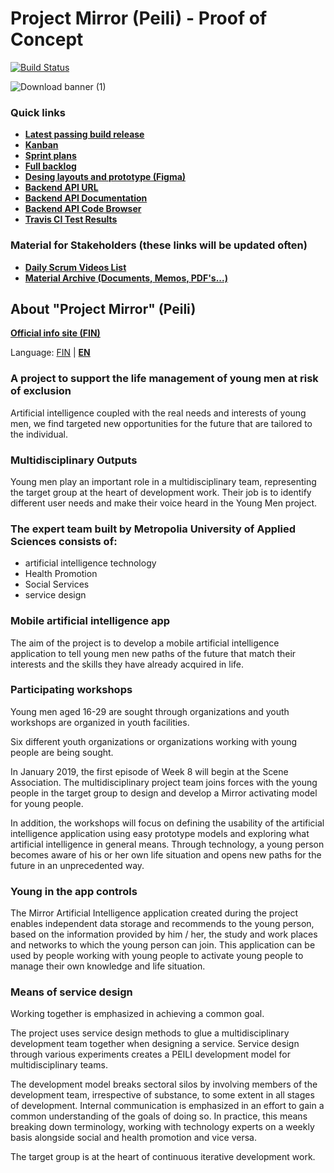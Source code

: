 # Project Mirror (Peili) - Proof of Concept
[![Build Status](https://travis-ci.com/joonasmkauppinen/project-mirror.svg?branch=master)](https://travis-ci.com/joonasmkauppinen/project-mirror)

![Download banner (1)](https://user-images.githubusercontent.com/28673805/67844721-f2006b00-fb06-11e9-8715-e4d96de62fdf.png)

### Quick links
* [**Latest passing build release**](http://joonasmkauppinen.github.io/project-mirror/)
* [**Kanban**](https://github.com/joonasmkauppinen/project-mirror/projects/1?fullscreen=true)
* [**Sprint plans**](https://github.com/joonasmkauppinen/project-mirror/milestones?direction=asc&sort=due_date&state=open)
* [**Full backlog**](https://github.com/joonasmkauppinen/project-mirror/issues?utf8=%E2%9C%93&q=is%3Aissue)
* [**Desing layouts and prototype (Figma)**](https://www.figma.com/file/MfmasR2qDWN0bSQJATZWQl/Project-Mirror?node-id=0%3A1)
* [**Backend API URL**](http://tucloud.fi/metropolia/peiliapi/)
* [**Backend API Documentation**](http://tucloud.fi/metropolia/peiliapi/apidoc)
* [**Backend API Code Browser**](http://tucloud.fi/metropolia/peiliapi/backend-code-browser.php)
* [**Travis CI Test Results**](https://travis-ci.com/joonasmkauppinen/project-mirror/)

### Material for Stakeholders (these links will be updated often)
* [**Daily Scrum Videos List**](https://docs.google.com/document/d/1__l_ZxOBLQp5N3cHHhmThdeDdoR4ktiGyK_YlXbLWb0)
* [**Material Archive (Documents, Memos, PDF's...)**](https://docs.google.com/document/d/1XZDfn1oCtyAoLhLWbhw6wWXXDRgUCIxYqWpPYfCemtE)

## About "Project Mirror" (Peili)

[**Official info site (FIN)**](https://www.metropolia.fi/tutkimus-kehittaminen-ja-innovaatiot/hankkeet/peili-loydavahvuutesi/)

Language: [FIN](https://github.com/joonasmkauppinen/project-mirror#about-project-mirror-peili) | [**EN**](https://github.com/joonasmkauppinen/project-mirror/README-en.md#about-project-mirror-peili)

### A project to support the life management of young men at risk of exclusion
Artificial intelligence coupled with the real needs and interests of young men, we find targeted new opportunities for the future that are tailored to the individual.

### Multidisciplinary Outputs
Young men play an important role in a multidisciplinary team, representing the target group at the heart of development work. Their job is to identify different user needs and make their voice heard in the Young Men project.

### The expert team built by Metropolia University of Applied Sciences consists of:
* artificial intelligence technology
* Health Promotion
* Social Services
* service design

### Mobile artificial intelligence app
The aim of the project is to develop a mobile artificial intelligence application to tell young men new paths of the future that match their interests and the skills they have already acquired in life.

### Participating workshops
Young men aged 16-29 are sought through organizations and youth workshops are organized in youth facilities.

Six different youth organizations or organizations working with young people are being sought.

In January 2019, the first episode of Week 8 will begin at the Scene Association. The multidisciplinary project team joins forces with the young people in the target group to design and develop a Mirror activating model for young people.

In addition, the workshops will focus on defining the usability of the artificial intelligence application using easy prototype models and exploring what artificial intelligence in general means. Through technology, a young person becomes aware of his or her own life situation and opens new paths for the future in an unprecedented way.

### Young in the app controls
The Mirror Artificial Intelligence application created during the project enables independent data storage and recommends to the young person, based on the information provided by him / her, the study and work places and networks to which the young person can join. This application can be used by people working with young people to activate young people to manage their own knowledge and life situation.

### Means of service design
Working together is emphasized in achieving a common goal.

The project uses service design methods to glue a multidisciplinary development team together when designing a service. Service design through various experiments creates a PEILI development model for multidisciplinary teams.

The development model breaks sectoral silos by involving members of the development team, irrespective of substance, to some extent in all stages of development. Internal communication is emphasized in an effort to gain a common understanding of the goals of doing so. In practice, this means breaking down terminology, working with technology experts on a weekly basis alongside social and health promotion and vice versa.

The target group is at the heart of continuous iterative development work.
